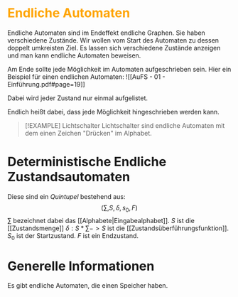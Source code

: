 # <font color = "orange">Endliche Automaten</font>
Endliche Automaten sind im Endeffekt endliche Graphen. 
Sie haben verschiedene Zustände. Wir wollen vom Start des Automaten zu dessen doppelt umkreisten Ziel.
Es lassen sich verschiedene Zustände anzeigen und man kann endliche Automaten beweisen.

Am Ende sollte jede Möglichkeit im Automaten aufgeschrieben sein.
Hier ein Beispiel für einen endlichen Automaten:
![[AuFS - 01 - Einführung.pdf#page=19]]

Dabei wird jeder Zustand nur einmal aufgelistet.

Endlich heißt dabei, dass jede Möglichkeit hingeschrieben werden kann.

>[!EXAMPLE] Lichtschalter
>Lichtschalter sind endliche Automaten mit dem einen Zeichen "Drücken" im Alphabet.

# Deterministische Endliche Zustandsautomaten
Diese sind ein *Quintupel* bestehend aus: 
$$
(\sum,S,\delta,s_0,F)
$$
$\sum$ bezeichnet dabei das [[Alphabete|Eingabealphabet]].
$S$ ist die [[Zustandsmenge]]
$\delta : S*\sum -> S$ ist die [[Zustandsüberführungsfunktion]].
$S_0$ ist der Startzustand.
$F$ ist ein Endzustand.

# Generelle Informationen
Es gibt endliche Automaten, die einen Speicher haben.